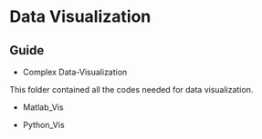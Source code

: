 # Data Visualization

## Guide

* Complex Data-Visualization

This folder contained all the codes needed for data visualization.

* Matlab_Vis

* Python_Vis

